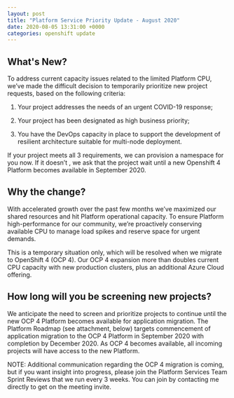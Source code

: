 ```yaml
---
layout: post
title: "Platform Service Priority Update - August 2020"
date: 2020-08-05 13:31:00 +0000
categories: openshift update
---
```


## What's New?

To address current capacity issues related to the limited Platform CPU, we’ve made the difficult decision to temporarily prioritize new project requests, based on the following criteria:

1. Your project addresses the needs of an urgent COVID-19 response;

2. Your project has been designated as high business priority;

3. You have the DevOps capacity in place to support the development of resilient architecture suitable for multi-node deployment.

If your project meets all 3 requirements, we can provision a namespace for you now. If it doesn’t , we ask that the project wait until a new Openshift 4 Platform becomes available in September 2020.

## Why the change?

With accelerated growth over the past few months we’ve maximized our shared resources and hit Platform operational capacity. To ensure Platform high-performance for our community, we’re proactively conserving available CPU to manage load spikes and reserve space for urgent demands.

This is a temporary situation only, which will be resolved when we migrate to OpenShift 4 (OCP 4). Our OCP 4 expansion more than doubles current CPU capacity with new production clusters, plus an additional Azure Cloud offering.

## How long will you be screening new projects?

We anticipate the need to screen and prioritize projects to continue until the new OCP 4 Platform becomes available for application migration. The Platform Roadmap (see attachment, below) targets commencement of application migration to the OCP 4 Platform in September 2020 with completion by December 2020. As OCP 4 becomes available, all incoming projects will have access to the new Platform.

NOTE: Additional communication regarding the OCP 4 migration is coming, but if you want insight into progress, please join the Platform Services Team Sprint Reviews that we run every 3 weeks.  You can join by contacting me directly to get on the meeting invite.
